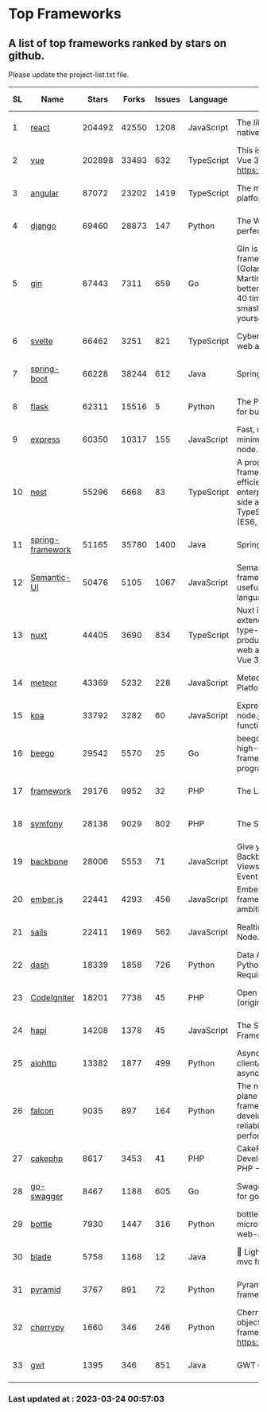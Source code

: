# Top Frameworks
## A list of top frameworks ranked by stars on github.  
Please update the project-list.txt file.

| SL| Name  | Stars| Forks| Issues | Language | Description | Last Commit |
| --| ------| -----| ---- | ------ | -------- | ----------- | ----------- |
| 1 | [react](https://github.com/facebook/react) | 204492 | 42550 | 1208 | JavaScript | The library for web and native user interfaces | 2023-03-22 17:54:36 |
| 2 | [vue](https://github.com/vuejs/vue) | 202898 | 33493 | 632 | TypeScript | This is the repo for Vue 2. For Vue 3, go to https://github.com/vuejs/core | 2023-02-04 18:16:38 |
| 3 | [angular](https://github.com/angular/angular) | 87072 | 23202 | 1419 | TypeScript | The modern web developer’s platform | 2023-03-23 20:55:38 |
| 4 | [django](https://github.com/django/django) | 69460 | 28873 | 147 | Python | The Web framework for perfectionists with deadlines. | 2023-03-23 09:44:01 |
| 5 | [gin](https://github.com/gin-gonic/gin) | 67443 | 7311 | 659 | Go | Gin is a HTTP web framework written in Go (Golang). It features a Martini-like API with much better performance -- up to 40 times faster. If you need smashing performance, get yourself some Gin. | 2023-03-02 00:12:20 |
| 6 | [svelte](https://github.com/sveltejs/svelte) | 66462 | 3251 | 821 | TypeScript | Cybernetically enhanced web apps | 2023-03-21 17:13:03 |
| 7 | [spring-boot](https://github.com/spring-projects/spring-boot) | 66228 | 38244 | 612 | Java | Spring Boot | 2023-03-23 20:54:46 |
| 8 | [flask](https://github.com/pallets/flask) | 62311 | 15516 | 5 | Python | The Python micro framework for building web applications. | 2023-03-11 16:34:56 |
| 9 | [express](https://github.com/expressjs/express) | 60350 | 10317 | 155 | JavaScript | Fast, unopinionated, minimalist web framework for node. | 2023-02-26 18:34:32 |
| 10 | [nest](https://github.com/nestjs/nest) | 55296 | 6668 | 83 | TypeScript | A progressive Node.js framework for building efficient, scalable, and enterprise-grade server-side applications on top of TypeScript & JavaScript (ES6, ES7, ES8) 🚀 | 2023-03-22 08:49:40 |
| 11 | [spring-framework](https://github.com/spring-projects/spring-framework) | 51165 | 35780 | 1400 | Java | Spring Framework | 2023-03-23 16:04:41 |
| 12 | [Semantic-UI](https://github.com/Semantic-Org/Semantic-UI) | 50476 | 5105 | 1067 | JavaScript | Semantic is a UI component framework based around useful principles from natural language. | 2023-01-11 17:05:32 |
| 13 | [nuxt](https://github.com/nuxt/nuxt) | 44405 | 3690 | 834 | TypeScript | Nuxt is an intuitive and extendable way to create type-safe, performant and production-grade full-stack web apps and websites with Vue 3. | 2023-03-23 21:34:53 |
| 14 | [meteor](https://github.com/meteor/meteor) | 43369 | 5232 | 228 | JavaScript | Meteor, the JavaScript App Platform | 2023-03-10 20:58:10 |
| 15 | [koa](https://github.com/koajs/koa) | 33792 | 3282 | 60 | JavaScript | Expressive middleware for node.js using ES2017 async functions | 2023-01-02 06:55:07 |
| 16 | [beego](https://github.com/beego/beego) | 29542 | 5570 | 25 | Go | beego is an open-source, high-performance web framework for the Go programming language. | 2023-03-09 07:19:01 |
| 17 | [framework](https://github.com/laravel/framework) | 29176 | 9952 | 32 | PHP | The Laravel Framework. | 2023-03-24 00:56:32 |
| 18 | [symfony](https://github.com/symfony/symfony) | 28138 | 9029 | 802 | PHP | The Symfony PHP framework | 2023-03-23 05:05:00 |
| 19 | [backbone](https://github.com/jashkenas/backbone) | 28006 | 5553 | 71 | JavaScript | Give your JS App some Backbone with Models, Views, Collections, and Events | 2023-01-04 11:09:21 |
| 20 | [ember.js](https://github.com/emberjs/ember.js) | 22441 | 4293 | 456 | JavaScript | Ember.js - A JavaScript framework for creating ambitious web applications | 2023-03-22 16:50:05 |
| 21 | [sails](https://github.com/balderdashy/sails) | 22411 | 1969 | 562 | JavaScript | Realtime MVC Framework for Node.js | 2023-02-17 22:35:42 |
| 22 | [dash](https://github.com/plotly/dash) | 18339 | 1858 | 726 | Python | Data Apps & Dashboards for Python. No JavaScript Required. | 2023-03-17 14:25:19 |
| 23 | [CodeIgniter](https://github.com/bcit-ci/CodeIgniter) | 18201 | 7738 | 45 | PHP | Open Source PHP Framework (originally from EllisLab) | 2023-03-22 00:03:09 |
| 24 | [hapi](https://github.com/hapijs/hapi) | 14208 | 1378 | 45 | JavaScript | The Simple, Secure Framework Developers Trust | 2023-03-20 00:52:56 |
| 25 | [aiohttp](https://github.com/aio-libs/aiohttp) | 13382 | 1877 | 499 | Python | Asynchronous HTTP client/server framework for asyncio and Python | 2023-03-17 02:31:00 |
| 26 | [falcon](https://github.com/falconry/falcon) | 9035 | 897 | 164 | Python | The no-magic web data plane API and microservices framework for Python developers, with a focus on reliability, correctness, and performance at scale. | 2023-01-18 20:42:26 |
| 27 | [cakephp](https://github.com/cakephp/cakephp) | 8617 | 3453 | 41 | PHP | CakePHP: The Rapid Development Framework for PHP - Official Repository | 2023-03-23 20:09:30 |
| 28 | [go-swagger](https://github.com/go-swagger/go-swagger) | 8467 | 1188 | 605 | Go | Swagger 2.0 implementation for go | 2023-02-04 17:37:23 |
| 29 | [bottle](https://github.com/bottlepy/bottle) | 7930 | 1447 | 316 | Python | bottle.py is a fast and simple micro-framework for python web-applications. | 2022-09-05 15:24:52 |
| 30 | [blade](https://github.com/lets-blade/blade) | 5758 | 1168 | 12 | Java | :rocket: Lightning fast and elegant mvc framework for Java8 | 2022-05-10 12:38:06 |
| 31 | [pyramid](https://github.com/Pylons/pyramid) | 3767 | 891 | 72 | Python | Pyramid - A Python web framework | 2023-02-16 13:50:59 |
| 32 | [cherrypy](https://github.com/cherrypy/cherrypy) | 1660 | 346 | 246 | Python | CherryPy is a pythonic, object-oriented HTTP framework.      https://cherrypy.dev | 2023-01-09 16:26:47 |
| 33 | [gwt](https://github.com/gwtproject/gwt) | 1395 | 346 | 851 | Java | GWT Open Source Project | 2023-03-02 14:43:29 |

### Last updated at : 2023-03-24 00:57:03
